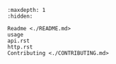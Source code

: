 ```{toctree}
:maxdepth: 1
:hidden:

Readme <./README.md>
usage
api.rst
http.rst
Contributing <./CONTRIBUTING.md>
```

```{include} README.md

```
